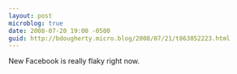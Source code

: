 ```yaml
---
layout: post
microblog: true
date: 2008-07-20 19:00 -0500
guid: http://bdougherty.micro.blog/2008/07/21/t863852223.html
---
```

New Facebook is really flaky right now.
